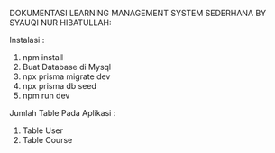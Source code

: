 DOKUMENTASI LEARNING MANAGEMENT SYSTEM SEDERHANA BY SYAUQI NUR HIBATULLAH:

Instalasi :

1. npm install
2. Buat Database di Mysql
3. npx prisma migrate dev
4. npx prisma db seed
5. npm run dev

Jumlah Table Pada Aplikasi :

1. Table User
2. Table Course
